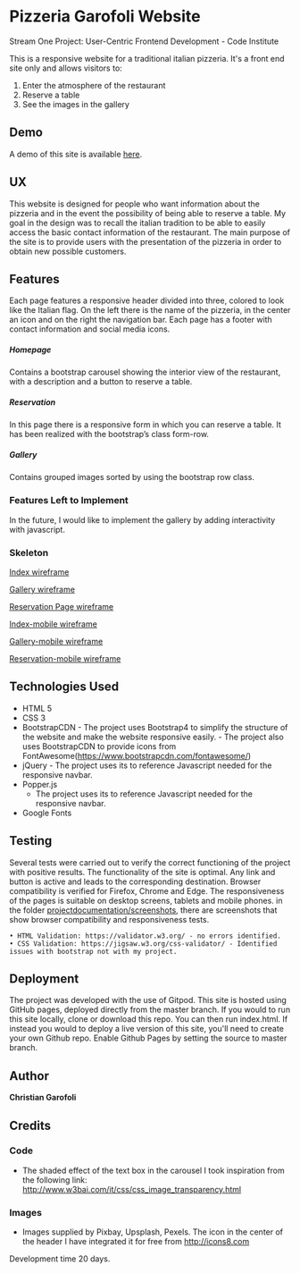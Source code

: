 # Pizzeria Garofoli Website
Stream One Project: User-Centric Frontend Development - Code Institute

This is a responsive website for a traditional italian pizzeria. It's a front end site only and allows visitors to:
1.	Enter the atmosphere of the restaurant
2.	Reserve a table
3.	See the images in the gallery

## Demo

A demo of this site is available [here](https://chris92vr.github.io/Pizzeria-Garofoli).
 
## UX
 
This website is designed for people who want information about the pizzeria and in the event the possibility of being able to reserve a table. 
My goal in the design was to recall the italian tradition to be able to easily access the basic contact information of the restaurant.
The main purpose of the site is to provide users with the presentation of the pizzeria in order to obtain new possible customers.

## Features
Each page features a responsive header divided into three, colored to look like the Italian flag. On the left there is the name of the pizzeria, in the center an icon and on the right the navigation bar.
Each page has a footer with contact information and social media icons.

##### Homepage
Contains a bootstrap carousel showing the interior view of the restaurant, with a description and a button to reserve a table.  

##### Reservation
In this page there is a responsive form in which you can reserve a table. It has been realized  with the bootstrap’s class form-row.

##### Gallery
Contains grouped images sorted by using the bootstrap row class.

### Features Left to Implement
In the future, I would like to implement the gallery by adding interactivity with javascript.

### Skeleton
[Index wireframe](https://github.com/chris92vr/Pizzeria-Garofoli/blob/master/projectdocumentation/wireframe/index.jpg)

[Gallery wireframe](https://github.com/chris92vr/Pizzeria-Garofoli/blob/master/projectdocumentation/wireframe/gallery.jpg)

[Reservation Page wireframe](https://github.com/chris92vr/Pizzeria-Garofoli/blob/master/projectdocumentation/wireframe/reservation.jpg)

[Index-mobile wireframe](https://github.com/chris92vr/Pizzeria-Garofoli/blob/master/projectdocumentation/wireframe/index-mobile.jpg)

[Gallery-mobile wireframe](https://github.com/chris92vr/Pizzeria-Garofoli/blob/master/projectdocumentation/wireframe/gallery-mobile.jpg)

[Reservation-mobile wireframe](https://github.com/chris92vr/Pizzeria-Garofoli/blob/master/projectdocumentation/wireframe/reservation-mobile.jpg)


## Technologies Used

  -  HTML 5
  -  CSS 3
  -  BootstrapCDN 
    - The project uses Bootstrap4 to simplify the structure of the website and make the website responsive easily.
    - The project also uses BootstrapCDN to provide icons from FontAwesome(https://www.bootstrapcdn.com/fontawesome/)
  -  jQuery 
    - The project uses its to reference Javascript needed for the responsive navbar.
  - Popper.js
    - The project uses its to reference Javascript needed for the responsive navbar.
  -  Google Fonts
          

## Testing
Several tests were carried out to verify the correct functioning of the project with positive results.
The functionality of the site is optimal. Any link and button is active and leads to the corresponding destination.
Browser compatibility is verified for Firefox, Chrome and Edge. The responsiveness of the pages is suitable on desktop screens, tablets and mobile phones.
in the folder [projectdocumentation/screenshots](https://github.com/chris92vr/Pizzeria-Garofoli/tree/master/projectdocumentation/screenshots), there are screenshots that show browser compatibility and responsiveness tests.
   
    • HTML Validation: https://validator.w3.org/ - no errors identified.
    • CSS Validation: https://jigsaw.w3.org/css-validator/ - Identified issues with bootstrap not with my project. 
## Deployment  
The project was developed with the use of Gitpod. This site is hosted using GitHub pages, deployed directly from the master branch.
If you would to run this site locally, clone or download this repo. You can then run index.html.
If instead you would to deploy a live version of this site, you'll need to create your own Github repo. Enable Github Pages by setting the source to master branch.

## Author

**Christian Garofoli** 


## Credits

### Code

   - The shaded effect of the text box in the carousel I took inspiration from the following link:
     http://www.w3bai.com/it/css/css_image_transparency.html

### Images 
   - Images supplied by Pixbay, Upsplash, Pexels. The icon in the center of the header I have integrated it for free from http://icons8.com

Development time 20 days. 